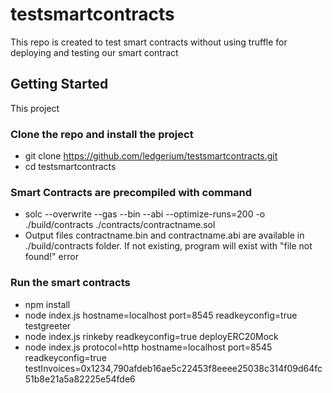 # testsmartcontracts
This repo is created to test smart contracts without using truffle for deploying and testing our smart contract

## Getting Started
This project 

### Clone the repo and install the project
- git clone https://github.com/ledgerium/testsmartcontracts.git 
- cd testsmartcontracts

### Smart Contracts are precompiled with command
- solc --overwrite --gas --bin --abi --optimize-runs=200 -o ./build/contracts ./contracts/contractname.sol
- Output files contractname.bin and contractname.abi are available in ./build/contracts folder. If not existing, program will exist with "file not found!" error

### Run the smart contracts
- npm install
- node index.js hostname=localhost port=8545 readkeyconfig=true testgreeter
- node index.js rinkeby readkeyconfig=true deployERC20Mock
- node index.js protocol=http hostname=localhost port=8545 readkeyconfig=true testInvoices=0x1234,790afdeb16ae5c22453f8eeee25038c314f09d64fc51b8e21a5a82225e54fde6
